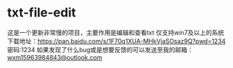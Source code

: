 # txt-file-edit
这是一个更新非常慢的项目，主要作用是编辑和查看txt
仅支持win7及以上的系统
下载地址：https://pan.baidu.com/s/1F70q1XUA-MHkVjaSOsaz9Q?pwd=1234
密码:1234
如果发现了什么bug或是想要反馈的可以发送至我的邮箱：wxm15963984843@outlook.com
